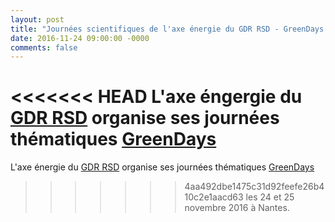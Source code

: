 ```yaml
---
layout: post
title: "Journées scientifiques de l'axe énergie du GDR RSD - GreenDays 2016"
date: 2016-11-24 09:00:00 -0000
comments: false
---
```

<<<<<<< HEAD
L'axe éngergie du [GDR RSD](http://gdr-rsd.cnrs.fr) organise ses journées thématiques [GreenDays](http://perso.ens-lyon.fr/laurent.lefevre/greendaysnantes/)
=======
L'axe énergie du [GDR RSD](http://gdr-rsd.cnrs.fr) organise ses journées thématiques [GreenDays](http://perso.ens-lyon.fr/laurent.lefevre/greendaysnantes/)
>>>>>>> 4aa492dbe1475c31d92feefe26b410c2e1aacd63
les 24 et 25 novembre 2016 à Nantes.
